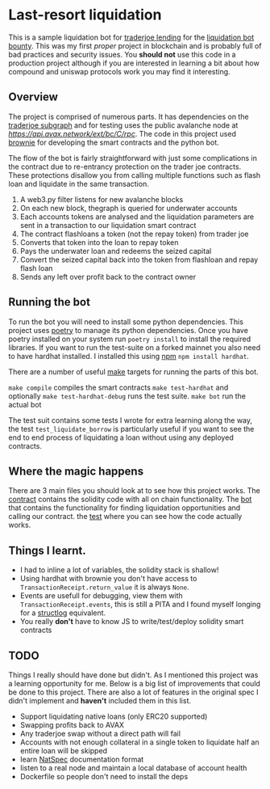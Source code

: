 # Last-resort liquidation

This is a sample liquidation bot for [traderjoe lending](https://traderjoexyz.com/#/lending) for the [liquidation bot bounty](https://docs.google.com/document/d/1k8GusDAk-dLO8heNG-d4YJkmx8Z8vVMsIfS1R6QeMUE/edit). This was my first _proper_ project in blockchain and is probably full of bad practices and security issues. You **should not** use this code in a production project although if you are interested in learning a bit about how compound and uniswap protocols work you may find it interesting.

## Overview

The project is comprised of numerous parts. It has dependencies on the [traderjoe subgraph](https://thegraph.com/hosted-service/subgraph/traderjoe-xyz/lending?query=underwater%20accounts) and for testing uses the public avalanche node at _https://api.avax.network/ext/bc/C/rpc_. The code in this project used [brownie](https://eth-brownie.readthedocs.io) for developing the smart contracts and the python bot.

The flow of the bot is fairly straightforward with just some complications in the contract due to re-entrancy protection on the trader joe contracts. These protections disallow you from calling multiple functions such as flash loan and liquidate in the same transaction.

1. A web3.py filter listens for new avalanche blocks
2. On each new block, thegraph is queried for underwater accounts
3. Each accounts tokens are analysed and the liquidation parameters are sent in a transaction to our liquidation smart contract
4. The contract flashloans a token (not the repay token) from trader joe
5. Converts that token into the loan to repay token
6. Pays the underwater loan and redeems the seized capital
7. Convert the seized capital back into the token from flashloan and repay flash loan
8. Sends any left over profit back to the contract owner

## Running the bot

To run the bot you will need to install some python dependencies. This project uses [poetry](https://python-poetry.org/) to manage its python dependencies. Once you have poetry installed on your system run `poetry install` to install the required libraries. If you want to run the test-suite on a forked mainnet you also need to have hardhat installed. I installed this using [npm](https://www.npmjs.com/) `npm install hardhat`.

There are a number of useful [make](https://www.gnu.org/software/make/) targets for running the parts of this bot.

`make compile` compiles the smart contracts
`make test-hardhat` and optionally `make test-hardhat-debug` runs the test suite.
`make bot` run the actual bot

The test suit contains some tests I wrote for extra learning along the way, the test `test_liquidate_borrow` is particularly useful if you want to see the end to end process of liquidating a loan without using any deployed contracts.

## Where the magic happens

There are 3 main files you should look at to see how this project works.
The [contract](https://github.com/jummy123/last-resort-liquidator/blob/master/contracts/Liquidator.sol) contains the solidity code with all on chain functionality.
The [bot](https://github.com/jummy123/last-resort-liquidator/blob/master/scripts/liquidation.py) that contains the functionality for finding liquidation opportunities and calling our contract.
the [test](https://github.com/jummy123/last-resort-liquidator/blob/master/tests/test_liquidator.py) where you can see how the code actually works.

## Things I learnt.

* I had to inline a lot of variables, the solidity stack is shallow!
* Using hardhat with brownie you don't have access to `TransactionReceipt.return_value` it is always `None`.
* Events are usefull for debugging, view them with `TransactionReceipt.events`, this is still a PITA and I found myself longing for a [structlog](https://www.structlog.org/en/stable/) equivalent.
* You really **don't** have to know JS to write/test/deploy solidity smart contracts

## TODO

Things I really should have done but didn't. As I mentioned this project was a learning opportunity for me. Below is a big list of improvements that could be done to this project. There are also a lot of features in the original spec I didn't implement and **haven't** included them in this list.

* Support liquidating native loans (only ERC20 supported)
* Swapping profits back to AVAX
* Any traderjoe swap without a direct path will fail
* Accounts with not enough collateral in a single token to liquidate half an entire loan will be skipped
* learn [NatSpec](https://docs.soliditylang.org/) documentation format
* listen to a real node and maintain a local database of account health
* Dockerfile so people don't need to install the deps
